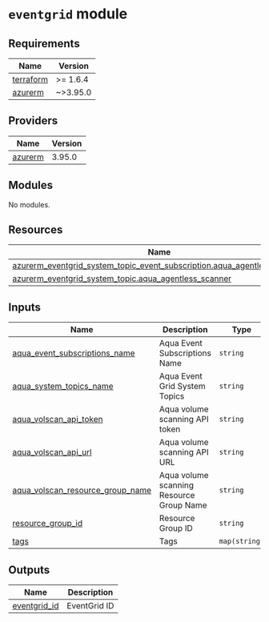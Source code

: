 # `eventgrid` module

<!-- BEGIN_TF_DOCS -->
## Requirements

| Name | Version |
|------|---------|
| <a name="requirement_terraform"></a> [terraform](#requirement\_terraform) | >= 1.6.4 |
| <a name="requirement_azurerm"></a> [azurerm](#requirement\_azurerm) | ~>3.95.0 |

## Providers

| Name | Version |
|------|---------|
| <a name="provider_azurerm"></a> [azurerm](#provider\_azurerm) | 3.95.0 |

## Modules

No modules.

## Resources

| Name | Type |
|------|------|
| [azurerm_eventgrid_system_topic_event_subscription.aqua_agentless_scanner](https://registry.terraform.io/providers/hashicorp/azurerm/latest/docs/resources/eventgrid_event_subscription) | resource |
| [azurerm_eventgrid_system_topic.aqua_agentless_scanner](https://registry.terraform.io/providers/hashicorp/azurerm/latest/docs/resources/eventgrid_system_topic) | resource |

## Inputs

| Name | Description | Type | Default | Required |
|------|-------------|------|---------|:--------:|
| <a name="input_aqua_event_subscriptions_name"></a> [aqua\_event\_subscriptions\_name](#input\_aqua\_event\_subscriptions\_name) | Aqua Event Subscriptions Name | `string` | n/a | yes |
| <a name="input_aqua_system_topics_name"></a> [aqua\_system\_topics\_name](#input\_aqua\_system\_topics\_name) | Aqua Event Grid System Topics | `string` | n/a | yes |
| <a name="input_aqua_volscan_api_token"></a> [aqua\_volscan\_api\_token](#input\_aqua\_volscan\_api\_token) | Aqua volume scanning API token | `string` | n/a | yes |
| <a name="input_aqua_volscan_api_url"></a> [aqua\_volscan\_api\_url](#input\_aqua\_volscan\_api\_url) | Aqua volume scanning API URL | `string` | n/a | yes |
| <a name="input_aqua_volscan_resource_group_name"></a> [aqua\_volscan\_resource\_group\_name](#input\_aqua\_volscan\_resource\_group\_name) | Aqua volume scanning Resource Group Name | `string` | n/a | yes |
| <a name="input_resource_group_id"></a> [resource\_group\_id](#input\_resource\_group\_id) | Resource Group ID | `string` | n/a | yes |
| <a name="input_tags"></a> [tags](#input\_tags) | Tags | `map(string)` | n/a | yes |

## Outputs

| Name | Description |
|------|-------------|
| <a name="output_eventgrid_id"></a> [eventgrid\_id](#output\_eventgrid\_id) | EventGrid ID |
<!-- END_TF_DOCS -->
